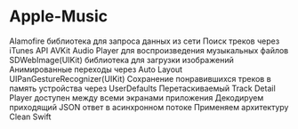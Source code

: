 # Apple-Music
Alamofire библиотека для запроса данных из сети
Поиск треков через iTunes API
AVKit Audio Player для воспроизведения музыкальных файлов
SDWebImage(UIKit) библиотека для загрузки изображений
Анимированные переходы через Auto Layout
UIPanGestureRecognizer(UIKit)
Сохранение понравившихся треков в память устройства через UserDefaults
Перетаскиваемый Track Detail Player доступен между всеми экранами приложения
Декодируем приходящий JSON ответ в асинхронном потоке 
Применяем архитектуру Clean Swift
